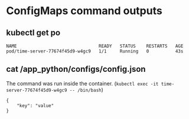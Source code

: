 # ConfigMaps command outputs

## kubectl get po

```
NAME                               READY   STATUS    RESTARTS   AGE
pod/time-server-77674f45d9-w4gc9   1/1     Running   0          43s
```

## cat /app_python/configs/config.json

The command was run inside the container. (`kubectl exec -it time-server-77674f45d9-w4gc9 -- /bin/bash`)

```
{
    "key": "value"
}
```

